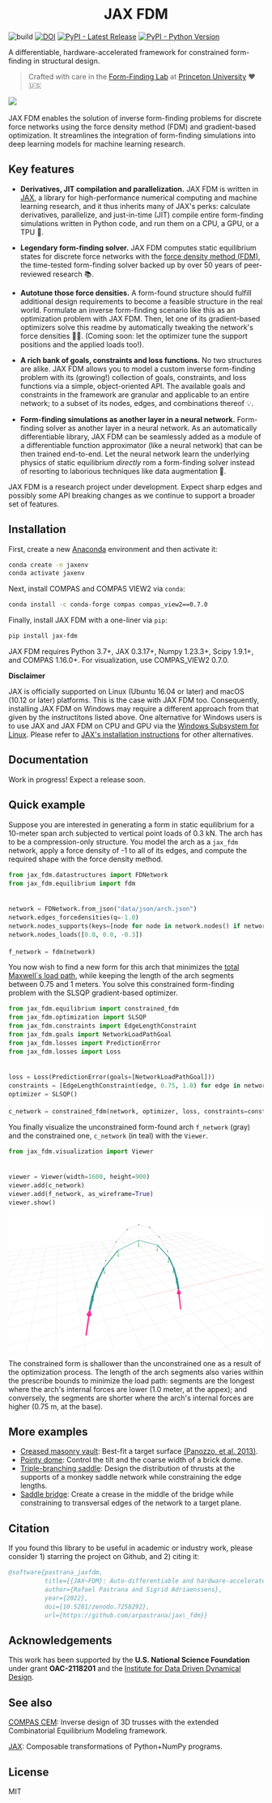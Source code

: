 <h1 align='center'>JAX FDM</h1>

<!-- Badges -->
![build](https://github.com/arpastrana/jax_fdm/workflows/build/badge.svg)
[![DOI](https://zenodo.org/badge/534255112.svg)](https://zenodo.org/badge/latestdoi/534255112)
[![PyPI - Latest Release](https://img.shields.io/pypi/v/jax-fdm.svg)](https://pypi.python.org/project/jax-fdm)
[![PyPI - Python Version](https://img.shields.io/pypi/pyversions/jax-fdm.svg)](https://pypi.python.org/project/jax-fdm)
<!-- [![GitHub - License](https://img.shields.io/github/license/arpastrana/jax_fdm.svg)](https://github.com/arpastrana/jax_fdm) -->

A differentiable, hardware-accelerated framework for constrained form-finding in structural design.

> Crafted with care in the [Form-Finding Lab](http://formfindinglab.princeton.edu/) at [Princeton University](https://princeton.edu) ❤️🇺🇸

![](images/fdm_header.gif)

JAX FDM enables the solution of inverse form-finding problems for discrete force networks using the force density method (FDM) and gradient-based optimization.
It streamlines the integration of form-finding simulations into deep learning models for machine learning research.

## Key features

- **Derivatives, JIT compilation and parallelization.**
JAX FDM is written in [JAX](https://github.com/google/jax), a library for high-performance numerical computing and machine learning research, and it thus inherits many of JAX's perks: calculate derivatives, parallelize, and just-in-time (JIT) compile entire form-finding simulations written in Python code, and run them on a CPU, a GPU, or a TPU 🤯.
<!-- The same JAX code can be run in a CPU, or in multiple GPUs or TPUs (🤯). Accelerate your simulations with minimal burden! -->
- **Legendary form-finding solver.**
JAX FDM computes static equilibrium states for discrete force networks with the [force density method (FDM)](https://www.sciencedirect.com/science/article/pii/0045782574900450), the time-tested form-finding solver backed up by over 50 years of peer-reviewed research 📚.
<!--  -->
- **Autotune those force densities.**
A form-found structure should fulfill additional design requirements to become a feasible structure in the real world.
Formulate an inverse form-finding scenario like this as an optimization problem with JAX FDM.
Then, let one of its gradient-based optimizers solve this readme by automatically tweaking the network's force densities 🕺🏻.
(Coming soon: let the optimizer tune the support positions and the applied loads too!).
<!-- Some popular examples of inverse form-finding problems include best-fitting a vault to an arbitrary target shape, minimizing the load path of a funicular network, or controlling the thrust and the supports of a bridge. -->
- **A rich bank of goals, constraints and loss functions.**
No two structures are alike.
JAX FDM allows you to model a custom inverse form-finding problem with its (growing!) collection of goals, constraints, and loss functions via a simple, object-oriented API.
The available goals and constraints in the framework are granular and applicable to an entire network; to a subset of its nodes, edges, and combinations thereof 💡.
<!-- Don't see a goal or a constraint you fit?. Add yours with ease! Consult our documentation guide (in progress) to see how you add yours. -->
- **Form-finding simulations as another layer in a neural network.**
Form-finding solver as another layer in a neural network. As an automatically differentiable library, JAX FDM can be seamlessly added as a module of a differentiable function approximator (like a neural network) that can be then trained end-to-end.
Let the neural network learn the underlying physics of static equilibrium *directly* rom a form-finding solver instead of resorting to laborious techniques like data augmentation 🤖.
<!--  -->

JAX FDM is a research project under development.
Expect sharp edges and possibly some API breaking changes as we continue to support a broader set of features.

## Installation

First, create a new [Anaconda](https://www.anaconda.com/) environment and then activate it:

```bash
conda create -n jaxenv
conda activate jaxenv
```

Next, install COMPAS and COMPAS VIEW2 via `conda`:

```bash
conda install -c conda-forge compas compas_view2==0.7.0
```

Finally, install JAX FDM with a one-liner via `pip`:

```bash
pip install jax-fdm
```

JAX FDM requires Python 3.7+, JAX 0.3.17+, Numpy 1.23.3+, Scipy 1.9.1+, and COMPAS 1.16.0+.
For visualization, use COMPAS_VIEW2 0.7.0.

**Disclaimer** 

JAX is officially supported on Linux (Ubuntu 16.04 or later) and macOS (10.12 or later) platforms.
This is the case with JAX FDM too. 
Consequently, installing JAX FDM on Windows may require a different approach from that given by the instructitons listed above.
One alternative for Windows users is to use JAX and JAX FDM on CPU and GPU via the [Windows Subsystem for Linux](https://learn.microsoft.com/en-us/windows/wsl/about).
Please refer to [JAX's installation instructions](https://github.com/google/jax#installation) for other alternatives.

## Documentation

Work in progress! Expect a release soon.

## Quick example

Suppose you are interested in generating a form in static equilibrium for a 10-meter span arch subjected to vertical point loads of 0.3 kN.
The arch has to be a compression-only structure.
You model the arch as a `jax_fdm` network, apply a force density of -1 to all of its edges, and compute the required shape with the force density method.

```python
from jax_fdm.datastructures import FDNetwork
from jax_fdm.equilibrium import fdm


network = FDNetwork.from_json("data/json/arch.json")
network.edges_forcedensities(q=-1.0)
network.nodes_supports(keys=[node for node in network.nodes() if network.is_leaf(node)])
network.nodes_loads([0.0, 0.0, -0.3])

f_network = fdm(network)
```

You now wish to find a new form for this arch that minimizes the [total Maxwell´s load path](https://doi.org/10.1007/s00158-019-02214-w), while keeping the length of the arch segments between 0.75 and 1 meters.
You solve this constrained form-finding problem with the SLSQP gradient-based optimizer.

```python
from jax_fdm.equilibrium import constrained_fdm
from jax_fdm.optimization import SLSQP
from jax_fdm.constraints import EdgeLengthConstraint
from jax_fdm.goals import NetworkLoadPathGoal
from jax_fdm.losses import PredictionError
from jax_fdm.losses import Loss


loss = Loss(PredictionError(goals=[NetworkLoadPathGoal]))
constraints = [EdgeLengthConstraint(edge, 0.75, 1.0) for edge in network.edges()]
optimizer = SLSQP()

c_network = constrained_fdm(network, optimizer, loss, constraints=constraints)
```

You finally visualize the unconstrained form-found arch `f_network` (gray) and the constrained one, `c_network` (in teal) with the `Viewer`.

```python
from jax_fdm.visualization import Viewer


viewer = Viewer(width=1600, height=900)
viewer.add(c_network)
viewer.add(f_network, as_wireframe=True)
viewer.show()
```

![](images/arch_loadpath.png)

The constrained form is shallower than the unconstrained one as a result of the optimization process.
The length of the arch segments also varies within the prescribe bounds to minimize the load path: segments are the longest where the arch's internal forces are lower (1.0 meter, at the appex); and conversely, the segments are shorter where the arch's internal forces are higher (0.75 m, at the base).

## More examples

- [Creased masonry vault](https://github.com/arpastrana/jax_fdm/blob/main/examples/butt/butt.py): Best-fit a target surface [(Panozzo, et al. 2013)](https://cims.nyu.edu/gcl/papers/designing-unreinforced-masonry-models-siggraph-2013-panozzo-et-al.pdf).
- [Pointy dome](https://github.com/arpastrana/jax_fdm/blob/main/examples/dome/dome.py): Control the tilt and the coarse width of a brick dome. 
- [Triple-branching saddle](https://github.com/arpastrana/jax_fdm/blob/main/examples/monkey_saddle/monkey_saddle.py): Design the distribution of thrusts at the supports of a monkey saddle network while constraining the edge lengths.
- [Saddle bridge](https://github.com/arpastrana/jax_fdm/blob/main/examples/pringle/pringle.py): Create a crease in the middle of the bridge while constraining to transversal edges of the network to a target plane. 

## Citation

If you found this library to be useful in academic or industry work, please consider 1) starring the project on Github, and 2) citing it:

```bibtex
@software{pastrana_jaxfdm,
          title={{JAX~FDM}: Auto-differentiable and hardware-accelerated force density method},
          author={Rafael Pastrana and Sigrid Adriaenssens},
          year={2022},
          doi={10.5281/zenodo.7258292},
          url={https://github.com/arpastrana/jax\_fdm}}
```

## Acknowledgements

This work has been supported by the **U.S. National Science Foundation** under grant **OAC-2118201** and the [Institute for Data Driven Dynamical Design](https://www.mines.edu/id4/).

## See also

[COMPAS CEM](https://github.com/arpastrana/compas_cem): Inverse design of 3D trusses with the extended Combinatorial Equilibrium Modeling framework.

[JAX](https://github.com/google/jax): Composable transformations of Python+NumPy programs.

## License

MIT
